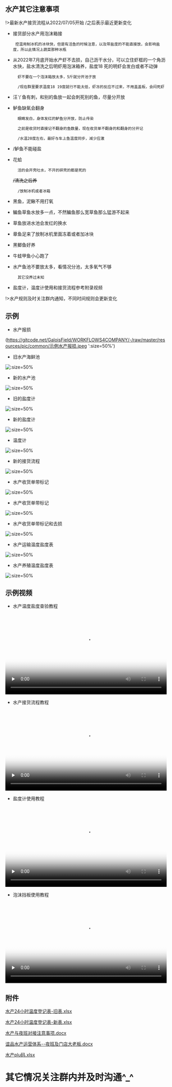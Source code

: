 
## 水产其它注意事项

!>最新水产接货流程从2022/07/05开始    /之后表示最近更新变化


*  接货部分水产用泡沫箱接

		控温用制冰机的冰块快，但是有活鱼的时候注意，以及带盐度的不能直接放，会影响盐度，所以此情况上蔬菜那种冰瓶

* 从2022年7月底开始水产虾不去损，自己沥干水分，可以立住虾框的一个角沥水快，盐水清洗之后明虾用泡沫箱养，盐度18
死的明虾会发白或者不动弹

		虾不要在一个泡沫箱放太多，5斤就分开池子放

		/现在群里要求温度18 19度就行不能太低，虾冻的反应不过来，不用盖盖板，会闷死虾

* 汪丫鱼有刺，和别的鱼放一起会刺死别的鱼，尽量分开放

* 鲈鱼缺氧会翻身

		眼睛发白，身体发红的鲈鱼分开放，防止传染

		之前是收货时直接记不翻身的鱼数量，现在收货单不翻身的和翻身的分开记

		/水温20度左右，最好与车上鱼温度同步，减少应激

* /鲈鱼不能碰盐

* 花蛤

		活的会开壳吐水，不开的碎壳的都是死的

	<s>/清洗之后养</s>

		/放制冰机或者冰箱

* 黑鱼，泥鳅不用打氧

* 鳊鱼草鱼水放多一点，不然鳊鱼那么宽草鱼那么猛游不起来

* 草鱼放进水池会发红的换水

* 章鱼足来了放制冰机里面冻着或者加冰块

* 黑鲫鱼好养

* 牛蛙甲鱼小心跑了

* 水产鱼池不要放太多，看情况分池，太多氧气不够

		其它没养过未知

* 盐度计，温度计使用和接货流程参考附录视频

!>水产规则及时关注群内通知，不同时间规则会更新变化

## 示例

* 水产报损

(https://gitcode.net/GaloisField/WORKFLOWS4COMPANY/-/raw/master/resources/pic/common/示例水产报损.jpeg ':size=50%')

* 旧水产海鲜池

![](https://gitcode.net/GaloisField/WORKFLOWS4COMPANY/-/raw/master/resources/pic/common/示例旧水产海鲜池.jpeg ':size=50%')

* 新的水产池



![](https://gitcode.net/GaloisField/WORKFLOWS4COMPANY/-/raw/master/resources/pic/common/示例新的水产池.jpeg ':size=50%')

* 旧的盐度计

![](https://gitcode.net/GaloisField/WORKFLOWS4COMPANY/-/raw/master/resources/pic/common/示例旧的盐度计.jpeg ':size=50%')

* 新的盐度计

![](https://gitcode.net/GaloisField/WORKFLOWS4COMPANY/-/raw/master/resources/pic/common/示例新的盐度计.jpeg ':size=50%')

* 温度计

![](https://gitcode.net/GaloisField/WORKFLOWS4COMPANY/-/raw/master/resources/pic/common/示例温度计.jpeg ':size=50%')

* 新的接货流程

![](https://gitcode.net/GaloisField/WORKFLOWS4COMPANY/-/raw/master/resources/pic/common/示例新的接货流程.jpeg ':size=50%')

* 水产收货单带标记

![](https://gitcode.net/GaloisField/WORKFLOWS4COMPANY/-/raw/master/resources/pic/common/示例水产收货单1.jpeg ':size=50%')

* 水产收货单带标记

![](https://gitcode.net/GaloisField/WORKFLOWS4COMPANY/-/raw/master/resources/pic/common/示例水产收货单最新形式1.jpeg ':size=50%')

* 水产收货单带标记和去损

![](https://gitcode.net/GaloisField/WORKFLOWS4COMPANY/-/raw/master/resources/pic/common/示例水产收货单最新形式2.jpeg ':size=50%')

* 水产运输温度盐度表

![](https://gitcode.net/GaloisField/WORKFLOWS4COMPANY/-/raw/master/resources/pic/common/示例水产运输温度盐度表.jpeg ':size=50%')

* 水产养殖温度盐度表

![](https://gitcode.net/GaloisField/WORKFLOWS4COMPANY/-/raw/master/resources/pic/common/示例水产养殖温度盐度表.jpeg ':size=50%')


## 示例视频

* 水产温度盐度查验教程

<video id="video" width=100%  controls="" preload="none" poster="https://gitee.com/GaloisFields/WORKFLOWS4COMPANY/raw/master/resources/pic/logo/视频封面0.png"><source id="mp4" src="https://gitee.com/GaloisFields/WORKFLOWS4COMPANY/raw/master/resources/pic/common/温度盐度查验.mp4" type="video/mp4"></videos>

* 水产接货流程教程

<video id="video" width=100%  controls="" preload="none" poster="https://gitee.com/GaloisFields/WORKFLOWS4COMPANY/raw/master/resources/pic/logo/视频封面1.png"><source id="mp4" src="https://gitee.com/GaloisFields/WORKFLOWS4COMPANY/raw/master/resources/pic/common/水产接货教程.mp4"  type="video/mp4"></videos>

* 盐度计使用教程

<video id="video" width=100%  controls="" preload="none" poster="https://gitee.com/GaloisFields/WORKFLOWS4COMPANY/raw/master/resources/pic/logo/视频封面2.png"><source id="mp4" src="https://gitee.com/GaloisFields/WORKFLOWS4COMPANY/raw/master/resources/pic/common/盐度计教程.mp4" type="video/mp4"></videos>

* 泡沫挡板使用教程

<video id="video" width=100%  controls="" preload="none" poster="https://gitee.com/GaloisFields/WORKFLOWS4COMPANY/raw/master/resources/pic/logo/视频封面3.png"><source id="mp4" src="https://gitee.com/GaloisFields/WORKFLOWS4COMPANY/raw/master/resources/pic/common/泡沫挡板教程.mp4"  type="video/mp4"></videos>



## 附件

<p><a href="https://hanwall.github.io/WORKFLOWS4COMPANY/resources/files/official/水产24小时温度登记表-旧表.xlsx">水产24小时温度登记表-旧表.xlsx</a></p>
<p><a href="https://hanwall.github.io/WORKFLOWS4COMPANY/resources/files/official/水产24小时温度登记表-新表.xlsx">水产24小时温度登记表-新表.xlsx</a></p>
<p><a href="https://hanwall.github.io/WORKFLOWS4COMPANY/resources/files/official/水产与夜班对接注意事项.docx">水产与夜班对接注意事项.docx</a></p>
<p><a href="https://hanwall.github.io/WORKFLOWS4COMPANY/resources/files/official/谊品水产运营体系--夜班及门店大老板.docx">谊品水产运营体系--夜班及门店大老板.docx</a></p>
<p><a href="https://hanwall.github.io/WORKFLOWS4COMPANY/resources/files/official/水产plu码.xlsx">水产plu码.xlsx</a></p>


# 其它情况关注群内并及时沟通^_^
